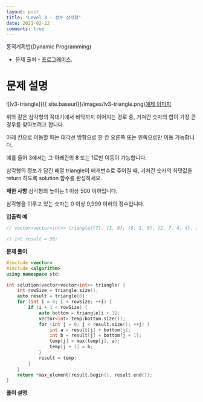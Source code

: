 ```yaml
---
layout: post
title: "Level 3 - 정수 삼각형"
date: 2021-02-22
comments: true
---
```


동적계획법(Dynamic Programming)
* 문제 출처 - [프로그래머스](https://programmers.co.kr/learn/courses/30/parts/12263).


문제 설명
========

![lv3-triangle]({{ site.baseurl}}/images/lv3-triangle.png)[예제 이미지](https://programmers.co.kr/learn/courses/30/parts/12263)

위와 같은 삼각형의 꼭대기에서 바닥까지 이어지는 경로 중, 거쳐간 숫자의 합이 가장 큰 경우를 찾아보려고 합니다.

아래 칸으로 이동할 때는 대각선 방향으로 한 칸 오른쪽 또는 왼쪽으로만 이동 가능합니다.

예를 들어 3에서는 그 아래칸의 8 또는 1로만 이동이 가능합니다.


삼각형의 정보가 담긴 배열 triangle이 매개변수로 주어질 때, 거쳐간 숫자의 최댓값을 return 하도록 solution 함수를 완성하세요.


**제한 사항**
삼각형의 높이는 1 이상 500 이하입니다.

삼각형을 이루고 있는 숫자는 0 이상 9,999 이하의 정수입니다.


**입출력 예**
```c++
// vector<vector<int>> triangle{{7}, {3, 8}, {8, 1, 0}, {2, 7, 4, 4}, {4, 5, 2, 6, 5}};

// int result = 30;
```

**문제 풀이**
```c++
#include <vector>
#include <algorithm>
using namespace std;

int solution(vector<vector<int>> triangle) {
    int rowSize = triangle.size();
    auto result = triangle[0];
    for (int i = 0; i < rowSize; ++i) {
        if (i + 1 < rowSize) {
            auto bottom = triangle[i + 1];
            vector<int> temp(bottom.size());
            for (int j = 0; j < result.size(); ++j) {
                int a = result[j] + bottom[j];
                int b = result[j] + bottom[j + 1];
                temp[j] = max(temp[j], a);
                temp[j + 1] = b;
            }
            result = temp;
        }
    }
    return *max_element(result.begin(), result.end());
}
```


**풀이 설명**
